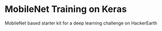 # MobileNet Training on Keras
MobileNet based starter kit for a deep learning challenge on HackerEarth
